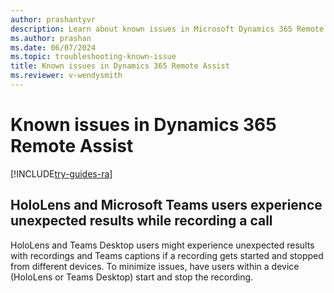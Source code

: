 ```yaml
---
author: prashantyvr
description: Learn about known issues in Microsoft Dynamics 365 Remote Assist.
ms.author: prashan
ms.date: 06/07/2024
ms.topic: troubleshooting-known-issue
title: Known issues in Dynamics 365 Remote Assist
ms.reviewer: v-wendysmith
---
```


# Known issues in Dynamics 365 Remote Assist

[!INCLUDE[try-guides-ra](../includes/try-guides-ra.md)]

## HoloLens and Microsoft Teams users experience unexpected results while recording a call

HoloLens and Teams Desktop users might experience unexpected results with recordings and Teams captions if a recording gets started and stopped from different devices. To minimize issues, have users within a device (HoloLens or Teams Desktop) start and stop the recording.
<!--- This issue also in Guides --->
